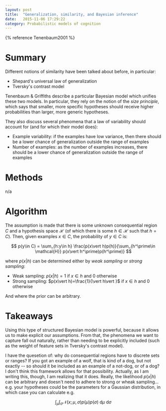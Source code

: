 ```yaml
---
layout: post
title:  "Generalization, similarity, and Bayesian inference"
date:   2015-11-06 17:29:22
category: Probabilistic models of cognition
---
```



{% reference Tenenbaum2001 %}

# Summary

Different notions of similarity have been talked about before, in particular:

* Shepard's universal law of generalization
* Tversky's contrast model

Tenenbaum & Griffiths describe a particular Bayesian model which unifies these two models. In particular, they rely on the notion of the *size principle*, which says that smaller, more specific hypotheses should receive higher probabilities than larger, more generic hypotheses.

They also discuss several phenomena that a law of variability should account for (and for which their model does):

* Example variability: if the examples have low variance, then there should be a lower chance of generalization outside the range of examples
* Number of examples: as the number of examples increases, there should be a lower chance of generalization outside the range of examples

# Methods

n/a

# Algorithm

The assumption is made that there is some unknown consequential region $C$ and a hypothesis space $\mathcal{H}$ (of which there is some $h\in \mathcal{H}$ such that $h=C$). Then, given examples $x\in C$, the probability of $y\in C$ is:

$$
p(y\in C) = \sum_{h:y\in h} \frac{p(x\vert h)p(h)}{\sum_{h^\prime\in \mathcal{H}} p(x\vert h^\prime)p(h^\prime)}
$$

where $p(x\vert h)$ can be determined either by *weak sampling* or *strong sampling*:

* Weak sampling: $p(x\vert h)=1$ if $x\in h$ and 0 otherwise
* Strong sampling: $p(x\vert h)=\frac{1}{\vert h\vert }$ if $x\in h$ and 0 otherwise

And where the prior can be arbitrary.

# Takeaways

Using this type of structured Bayesian model is powerful, because it allows us to make explicit our assumptions. From that, the phenomena we want to capture fall out naturally, rather than needing to be explicitly included (such as the weight of feature sets in Tversky's contrast model).

I have the quesetion of: why do consequential regions have to discrete sets or ranges? If you got an example of a wolf, that is kind of a dog, but not exactly -- so should it be included as an example of a not-dog, or of a dog? I don't think this framework allows for that possibility. Actually, as I am writing this, though, I am realizing that it does. Really, the likelihood $p(x\vert h)$ can be arbitrary and doesn't need to adhere to strong or wheak sampling... e.g. your hypotheses could be the parameters for a Gaussian distribution, in which case you can calculate e.g.

$$
\int_\mu \int_\sigma \mathcal{N}(x; \mu, \sigma)p(\mu)p(\sigma)\ \mathrm{d}\mu \ \mathrm{d}\sigma
$$
